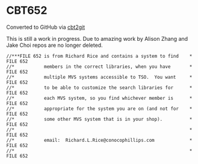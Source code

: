 # CBT652
Converted to GitHub via [cbt2git](https://github.com/wizardofzos/cbt2git)

This is still a work in progress. 
Due to amazing work by Alison Zhang and Jake Choi repos are no longer deleted.

```
//***FILE 652 is from Richard Rice and contains a system to find    *   FILE 652
//*           members in the correct libraries, when you have       *   FILE 652
//*           multiple MVS systems accessible to TSO.  You want     *   FILE 652
//*           to be able to customize the search libraries for      *   FILE 652
//*           each MVS system, so you find whichever member is      *   FILE 652
//*           appropriate for the system you are on (and not for    *   FILE 652
//*           some other MVS system that is in your shop).          *   FILE 652
//*                                                                 *   FILE 652
//*           email:  Richard.L.Rice@conocophillips.com             *   FILE 652
//*                                                                 *   FILE 652
```
